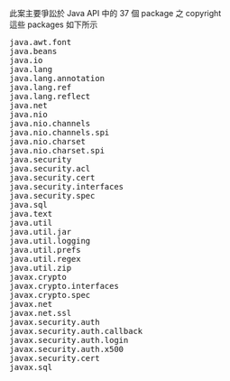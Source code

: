
此案主要爭訟於 Java API 中的 37 個 package 之 copyright  
這些 packages 如下所示  
<pre>
java.awt.font
java.beans
java.io
java.lang
java.lang.annotation
java.lang.ref
java.lang.reflect
java.net
java.nio
java.nio.channels
java.nio.channels.spi
java.nio.charset
java.nio.charset.spi
java.security
java.security.acl
java.security.cert
java.security.interfaces
java.security.spec
java.sql
java.text
java.util
java.util.jar
java.util.logging
java.util.prefs
java.util.regex
java.util.zip
javax.crypto
javax.crypto.interfaces
javax.crypto.spec
javax.net
javax.net.ssl
javax.security.auth
javax.security.auth.callback
javax.security.auth.login
javax.security.auth.x500
javax.security.cert
javax.sql
</pre>